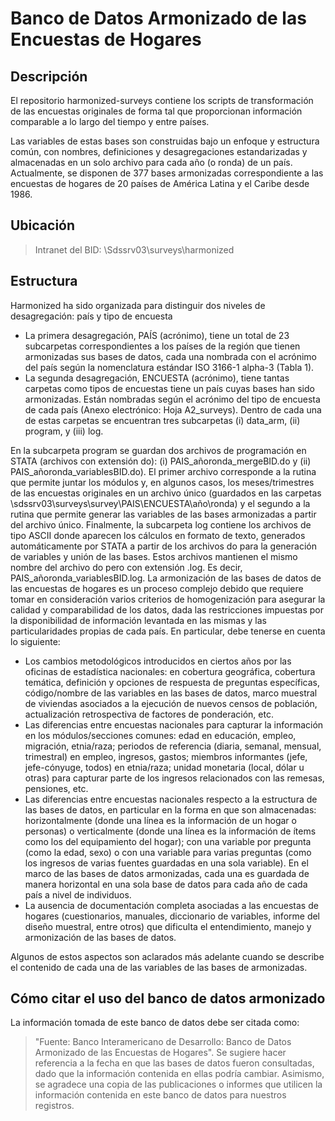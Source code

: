 # Banco de Datos Armonizado de las Encuestas de Hogares

## Descripción

El repositorio harmonized-surveys contiene los scripts de transformación de las 
encuestas originales de forma tal que proporcionan información comparable a lo 
largo del tiempo y entre países. 

Las variables de estas bases son construidas bajo un enfoque y estructura común,
con nombres, definiciones y desagregaciones estandarizadas y almacenadas en un 
solo archivo para cada año (o ronda) de un país. Actualmente, se disponen de 377
bases armonizadas correspondiente a las encuestas de hogares de 20 países de América
Latina y el Caribe desde 1986. 

## Ubicación 

> Intranet del BID: \\Sdssrv03\surveys\harmonized

## Estructura 
Harmonized ha sido organizada para distinguir dos niveles de desagregación: país y tipo de encuesta 

* La primera desagregación, PAÍS (acrónimo), tiene un total de  23 subcarpetas 
correspondientes a los países de la región que tienen armonizadas sus bases de datos, 
cada una nombrada con el acrónimo del país según la nomenclatura estándar 
ISO 3166-1 alpha-3 (Tabla 1).	
* La segunda desagregación, ENCUESTA (acrónimo), tiene tantas carpetas como tipos 
de encuestas tiene un país cuyas bases han sido armonizadas. Están nombradas según 
el acrónimo del tipo de encuesta de cada país (Anexo electrónico: Hoja A2_surveys). 
Dentro de cada una de estas carpetas se encuentran tres subcarpetas (i) data_arm, 
(ii) program, y (iii) log. 

En la subcarpeta program se guardan dos archivos de programación en STATA (archivos con extensión do): (i) PAIS_añoronda_mergeBID.do y (ii) PAIS_añoronda_variablesBID.do). El primer archivo corresponde a la rutina que permite juntar los módulos y, en algunos casos, los meses/trimestres de las encuestas originales en un archivo único (guardados en las carpetas \\sdssrv03\surveys\survey\PAIS\ENCUESTA\año\ronda) y el segundo a la rutina que permite generar las variables de las bases armonizadas a partir del archivo único.
Finalmente, la subcarpeta log contiene los archivos de tipo ASCII donde aparecen los cálculos en formato de texto, generados automáticamente por STATA a partir de los archivos do para la generación de variables y unión de las bases. Estos archivos mantienen el mismo nombre del archivo do pero con extensión .log. Es decir, PAIS_añoronda_variablesBID.log.
La armonización de las bases de datos de las encuestas de hogares es un proceso complejo debido que requiere tomar en consideración varios criterios de homogenización para asegurar la calidad y comparabilidad de los datos, dada las restricciones impuestas por la disponibilidad de información levantada en las mismas y las particularidades propias de cada país. En particular, debe tenerse en cuenta lo siguiente:

*	Los cambios metodológicos introducidos en ciertos años por las oficinas de estadística nacionales: en cobertura geográfica, cobertura temática, definición y opciones de respuesta de preguntas específicas, código/nombre de las variables en las bases de datos, marco muestral de viviendas asociados a la ejecución de nuevos censos de población, actualización retrospectiva de factores de ponderación, etc. 
* Las diferencias entre encuestas nacionales para capturar la información en los módulos/secciones comunes: edad en educación, empleo, migración, etnia/raza; periodos de referencia (diaria, semanal, mensual, trimestral) en empleo, ingresos, gastos; miembros informantes (jefe, jefe-cónyuge, todos) en etnia/raza; unidad monetaria (local, dólar u otras) para capturar parte de los ingresos relacionados con las remesas, pensiones, etc. 
*	Las diferencias entre encuestas nacionales respecto a la estructura de las bases de datos, en particular en la forma en que son almacenadas: horizontalmente (donde una línea es la información de un hogar o personas) o verticalmente (donde una línea es la información de ítems como los del equipamiento del hogar); con una variable por pregunta (como la edad, sexo) o con una variable para varias preguntas (como los ingresos de varias fuentes guardadas en una sola variable). En el marco de las bases de datos armonizadas, cada una es guardada de manera horizontal en una sola base de datos para cada año de cada país a nivel de individuos. 
*	La ausencia de documentación completa asociadas a las encuestas de hogares (cuestionarios, manuales, diccionario de variables, informe del diseño muestral, entre otros) que dificulta  el entendimiento, manejo y armonización de las bases de datos. 

Algunos de estos aspectos son aclarados más adelante cuando se describe el contenido de cada una de las variables de las bases de armonizadas.

## Cómo citar el uso del banco de datos armonizado

La información tomada de este banco de datos debe ser citada como:
> "Fuente: Banco Interamericano de Desarrollo: Banco de Datos Armonizado de las Encuestas de Hogares". 
Se sugiere hacer referencia a la fecha en que las bases de datos fueron consultadas, dado que la información contenida en ellas podría cambiar. Asimismo, se agradece una copia de las publicaciones o informes que utilicen la información contenida en este banco de datos para nuestros registros.


